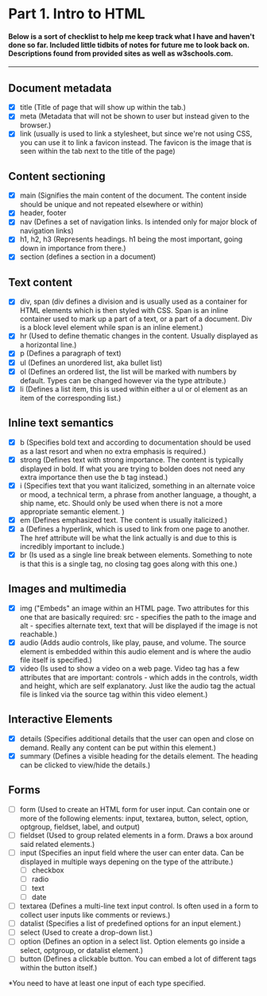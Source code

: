 

# Part 1. Intro to HTML
#### Below is a sort of checklist to help me keep track what I have and haven't done so far. Included little tidbits of notes for future me to look back on. Descriptions found from provided sites as well as w3schools.com.
---
## Document metadata
- [x] title (Title of page that will show up within the tab.)
- [x] meta (Metadata that will not be shown to user but instead given to the browser.)
- [x] link (usually <link> is used to link a stylesheet, but since we're not using CSS, you can use it to link a favicon instead. The favicon is the image that is seen within the tab next to the title of the page)
 
## Content sectioning
- [x] main (Signifies the main content of the document. The content inside should be unique and not repeated elsewhere or within)
- [x] header, footer
- [x] nav (Defines a set of navigation links. Is intended only for major block of navigation links)
- [x] h1, h2, h3 (Represents headings. h1 being the most important, going down in importance from there.)
- [x] section (defines a section in a document)

## Text content
- [x] div, span (div defines a division and is usually used as a container for HTML elements which is then styled with CSS. Span is an inline container used to mark up a part of a text, or a part of a document. Div is a block level element while span is an inline element.)
- [x] hr (Used to define thematic changes in the content. Usually displayed as a horizontal line.) 
- [x] p (Defines a paragraph of text)
- [x] ul (Defines an unordered list, aka bullet list)
- [x] ol (Defines an ordered list, the list will be marked with numbers by default. Types can be changed however via the type attribute.)
- [x] li (Defines a list item, this is used within either a ul or ol element as an item of the corresponding list.)

## Inline text semantics
- [x] b (Specifies bold text and according to documentation should be used as a last resort and when no extra emphasis is required.)
- [x] strong (Defines text with strong importance. The content is typically displayed in bold. If what you are trying to bolden does not need any extra importance then use the b tag instead.)
- [x] i (Specifies text that you want italicized, something in an alternate voice or mood, a technical term, a phrase from another language, a thought, a ship name, etc. Should only be used when there is not a more appropriate semantic element. )
- [x] em (Defines emphasized text. The content is usually italicized.)
- [x] a (Defines a hyperlink, which is used to link from one page to another. The href attribute will be what the link actually is and due to this is incredibly important to include.)
- [x] br (Is used as a single line break between elements. Something to note is that this is a single tag, no closing tag goes along with this one.)
 
## Images and multimedia
- [x] img ("Embeds" an image within an HTML page. Two attributes for this one that are basically required: src - specifies the path to the image and alt - specifies alternate text, text that will be displayed if the image is not reachable.)
- [x] audio (Adds audio controls, like play, pause, and volume. The source element is embedded within this audio element and is where the audio file itself is specified.)
- [x] video (Is used to show a video on a web page. Video tag has a few attributes that are important: controls - which adds in the controls, width and height, which are self explanatory. Just like the audio tag the actual file is linked via the source tag within this video element.)

## Interactive Elements
- [x] details (Specifies additional details that the user can open and close on demand. Really any content can be put within this element.)
- [x] summary (Defines a visible heading for the details element. The heading can be clicked to view/hide the details.)

## Forms
- [ ] form (Used to create an HTML form for user input. Can contain one or more of the following elements: input, textarea, button, select, option, optgroup, fieldset, label, and output)
- [ ] fieldset (Used to group related elements in a form. Draws a box around said related elements.)
- [ ] input (Specifies an input field where the user can enter data. Can be displayed in multiple ways depening on the type of the attribute.)
  - [ ] checkbox 
  - [ ] radio
  - [ ] text
  - [ ] date
- [ ] textarea (Defines a multi-line text input control. Is often used in a form to collect user inputs like comments or reviews.)
- [ ] datalist (Specifies a list of predefined options for an input element.)
- [ ] select (Used to create a drop-down list.)
- [ ] option (Defines an option in a select list. Option elements go inside a select, optgroup, or datalist element.)
- [ ] button (Defines a clickable button. You can embed a lot of different tags within the button itself.)

*You need to have at least one input of each type specified. 